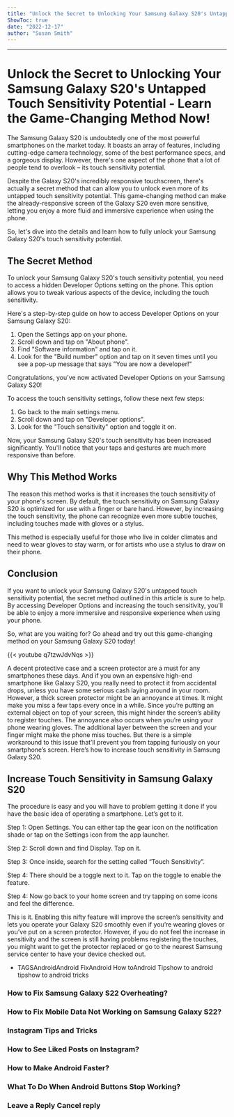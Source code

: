```yaml
---
title: "Unlock the Secret to Unlocking Your Samsung Galaxy S20's Untapped Touch Sensitivity Potential - Learn the Game-Changing Method Now!"
ShowToc: true 
date: "2022-12-17"
author: "Susan Smith"
---
```

*****
# Unlock the Secret to Unlocking Your Samsung Galaxy S20's Untapped Touch Sensitivity Potential - Learn the Game-Changing Method Now!

The Samsung Galaxy S20 is undoubtedly one of the most powerful smartphones on the market today. It boasts an array of features, including cutting-edge camera technology, some of the best performance specs, and a gorgeous display. However, there's one aspect of the phone that a lot of people tend to overlook – its touch sensitivity potential.

Despite the Galaxy S20's incredibly responsive touchscreen, there's actually a secret method that can allow you to unlock even more of its untapped touch sensitivity potential. This game-changing method can make the already-responsive screen of the Galaxy S20 even more sensitive, letting you enjoy a more fluid and immersive experience when using the phone.

So, let's dive into the details and learn how to fully unlock your Samsung Galaxy S20's touch sensitivity potential.

## The Secret Method

To unlock your Samsung Galaxy S20's touch sensitivity potential, you need to access a hidden Developer Options setting on the phone. This option allows you to tweak various aspects of the device, including the touch sensitivity.

Here's a step-by-step guide on how to access Developer Options on your Samsung Galaxy S20:

1. Open the Settings app on your phone.
2. Scroll down and tap on "About phone".
3. Find "Software information" and tap on it.
4. Look for the "Build number" option and tap on it seven times until you see a pop-up message that says "You are now a developer!"

Congratulations, you've now activated Developer Options on your Samsung Galaxy S20!

To access the touch sensitivity settings, follow these next few steps:

1. Go back to the main settings menu.
2. Scroll down and tap on "Developer options".
3. Look for the "Touch sensitivity" option and toggle it on.

Now, your Samsung Galaxy S20's touch sensitivity has been increased significantly. You'll notice that your taps and gestures are much more responsive than before.

## Why This Method Works

The reason this method works is that it increases the touch sensitivity of your phone's screen. By default, the touch sensitivity on Samsung Galaxy S20 is optimized for use with a finger or bare hand. However, by increasing the touch sensitivity, the phone can recognize even more subtle touches, including touches made with gloves or a stylus.

This method is especially useful for those who live in colder climates and need to wear gloves to stay warm, or for artists who use a stylus to draw on their phone.

## Conclusion

If you want to unlock your Samsung Galaxy S20's untapped touch sensitivity potential, the secret method outlined in this article is sure to help. By accessing Developer Options and increasing the touch sensitivity, you'll be able to enjoy a more immersive and responsive experience when using your phone.

So, what are you waiting for? Go ahead and try out this game-changing method on your Samsung Galaxy S20 today!

{{< youtube q7tzwJdvNqs >}} 



A decent protective case and a screen protector are a must for any smartphones these days. And if you own an expensive high-end smartphone like Galaxy S20, you really need to protect it from accidental drops, unless you have some serious cash laying around in your room. However, a thick screen protector might be an annoyance at times. It might make you miss a few taps every once in a while. Since you’re putting an external object on top of your screen, this might hinder the screen’s ability to register touches. The annoyance also occurs when you’re using your phone wearing gloves. The additional layer between the screen and your finger might make the phone miss touches. But there is a simple workaround to this issue that’ll prevent you from tapping furiously on your smartphone’s screen. Here’s how to increase touch sensitivity in Samsung Galaxy S20.
 

 
## Increase Touch Sensitivity in Samsung Galaxy S20
 
The procedure is easy and you will have to problem getting it done if you have the basic idea of operating a smartphone. Let’s get to it.
 
Step 1: Open Settings. You can either tap the gear icon on the notification shade or tap on the Settings icon from the app launcher.
 
Step 2: Scroll down and find Display. Tap on it.
 
Step 3: Once inside, search for the setting called “Touch Sensitivity”.
 
Step 4: There should be a toggle next to it. Tap on the toggle to enable the feature.
 
Step 4: Now go back to your home screen and try tapping on some icons and feel the difference.
 
This is it. Enabling this nifty feature will improve the screen’s sensitivity and lets you operate your Galaxy S20 smoothly even if you’re wearing gloves or you’ve put on a screen protector. However, if you do not feel the increase in sensitivity and the screen is still having problems registering the touches, you might want to get the protector replaced or go to the nearest Samsung service center to have your device checked out.
 
- TAGSAndroidAndroid FixAndroid How toAndroid Tipshow to android tipshow to android tricks

 
### How to Fix Samsung Galaxy S22 Overheating?
 
### How to Fix Mobile Data Not Working on Samsung Galaxy S22?
 
### Instagram Tips and Tricks
 
### How to See Liked Posts on Instagram?
 
### How to Make Android Faster?
 
### What To Do When Android Buttons Stop Working?
 
### Leave a Reply Cancel reply





